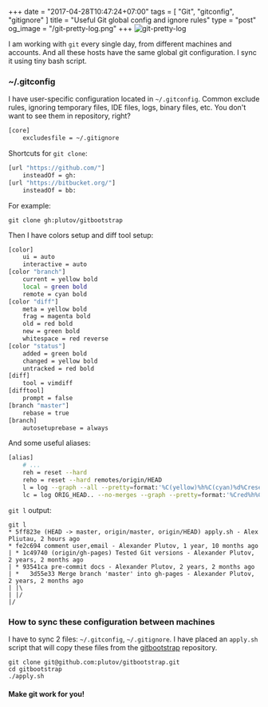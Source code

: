 +++
date = "2017-04-28T10:47:24+07:00"
tags = [ "Git", "gitconfig", "gitignore" ]
title = "Useful Git global config and ignore rules"
type = "post"
og_image = "/git-pretty-log.png"
+++
![git-pretty-log](/git-pretty-log.png)

I am working with `git` every single day, from different machines and accounts. And all these hosts have the same global git configuration. I sync it using tiny bash script.

### ~/.gitconfig

I have user-specific configuration located in `~/.gitconfig`. Common exclude rules, ignoring temporary files, IDE files, logs, binary files, etc. You don't want to see them in repository, right?

```bash
[core]
    excludesfile = ~/.gitignore
```

Shortcuts for `git clone`:

```bash
[url "https://github.com/"]
    insteadOf = gh:
[url "https://bitbucket.org/"]
    insteadOf = bb:
```

For example:
```
git clone gh:plutov/gitbootstrap
```

Then I have colors setup and diff tool setup:

```bash
[color]
    ui = auto
    interactive = auto
[color "branch"]
    current = yellow bold
    local = green bold
    remote = cyan bold
[color "diff"]
    meta = yellow bold
    frag = magenta bold
    old = red bold
    new = green bold
    whitespace = red reverse
[color "status"]
    added = green bold
    changed = yellow bold
    untracked = red bold
[diff]
    tool = vimdiff
[difftool]
    prompt = false
[branch "master"]
    rebase = true
[branch]
    autosetuprebase = always
```

And some useful aliases:

```bash
[alias]
    # ...
    reh = reset --hard
    reho = reset --hard remotes/origin/HEAD
    l = log --graph --all --pretty=format:'%C(yellow)%h%C(cyan)%d%Creset %s %C(white)- %an, %ar%Creset'
    lc = log ORIG_HEAD.. --no-merges --graph --pretty=format:'%Cred%h%Creset -%C(yellow)%d%Creset %s %Cgreen(%cr) %C(bold blue)<%an>%Creset' --abbrev-commit --date=relative
```

`git l` output:
```
git l
* 5ff823e (HEAD -> master, origin/master, origin/HEAD) apply.sh - Alex Pliutau, 2 hours ago
* fe2c694 comment user,email - Alexander Plutov, 1 year, 10 months ago
| * 1c49740 (origin/gh-pages) Tested Git versions - Alexander Plutov, 2 years, 2 months ago
| * 93541ca pre-commit docs - Alexander Plutov, 2 years, 2 months ago
| *   3d55e33 Merge branch 'master' into gh-pages - Alexander Plutov, 2 years, 2 months ago
| |\
| |/
|/
```

### How to sync these configuration between machines

I have to sync 2 files: `~/.gitconfig`, `~/.gitignore`. I have placed an `apply.sh` script that will copy these files from the [gitbootstrap](https://github.com/plutov/gitbootstrap) repository.

```
git clone git@github.com:plutov/gitbootstrap.git
cd gitbootstrap
./apply.sh
```

#### Make git work for you!
